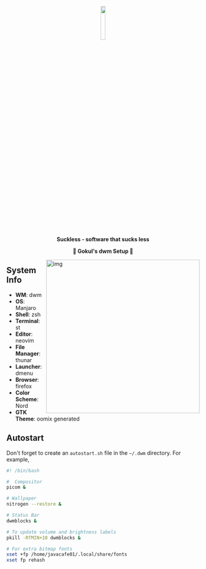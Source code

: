 <p align="center">
  <img width="15%" src="https://github.com/javacafe01.png" />
</p>

<p align="center">
  <b>Suckless - software that sucks less</b>
</p>

<p align="center">
  <b>👻 Gokul's dwm Setup 👻</b>
</p>

<img src="https://i.redd.it/4q4srdypk3y41.png" alt="img" align="right" width="400px">

## System Info

+ **WM**: dwm
+ **OS**: Manjaro
+ **Shell**: zsh
+ **Terminal**: st
+ **Editor**: neovim
+ **File Manager**: thunar
+ **Launcher**: dmenu
+ **Browser**: firefox
+ **Color Scheme**: Nord
+ **GTK Theme**: oomix generated

## Autostart

Don't forget to create an `autostart.sh` file in the `~/.dwm` directory. For example,
```bash
#! /bin/bash

#  Compositor
picom &

# Wallpaper
nitrogen --restore &

# Status Bar
dwmblocks &

# To update volume and brightness labels
pkill -RTMIN+10 dwmblocks &

# For extra bitmap fonts
xset +fp /home/javacafe01/.local/share/fonts
xset fp rehash
```
